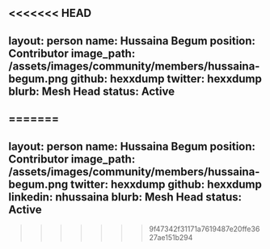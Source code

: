 <<<<<<< HEAD
---
layout: person
name: Hussaina Begum
position: Contributor
image_path: /assets/images/community/members/hussaina-begum.png
github: hexxdump
twitter: hexxdump
blurb: Mesh Head
status: Active
---
=======
---
layout: person
name: Hussaina Begum
position: Contributor
image_path: /assets/images/community/members/hussaina-begum.png
twitter: hexxdump
github: hexxdump
linkedin: nhussaina
blurb: Mesh Head
status: Active
---
>>>>>>> 9f47342f31171a7619487e20ffe3627ae151b294
